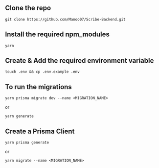## Clone the repo 
```shell
git clone https://github.com/Manoo07/Scribe-Backend.git
```

## Install the required npm_modules
```shell
yarn
```
## Create & Add the required environment variable
```shell
touch .env && cp .env.example .env
```

## To run the migrations
```shell
yarn prisma migrate dev --name <MIGRATION_NAME>
```
or
```shell
yarn generate
```
## Create a Prisma Client
```shell
yarn prisma generate
```
or 
```shell
yarn migrate --name <MIGRATION_NAME>
```
